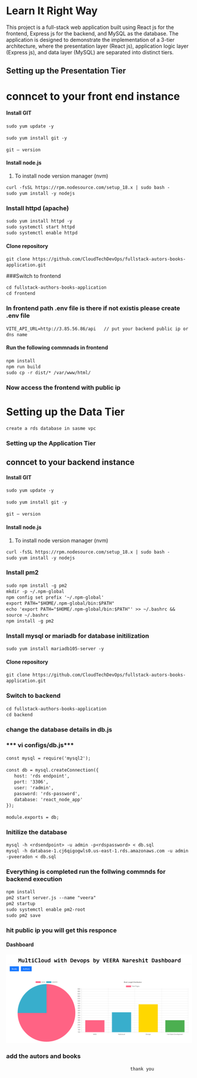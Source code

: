 # Learn It Right Way
This project is a full-stack web application built using React js for the frontend, Express js for the backend, and MySQL as the database. The application is designed to demonstrate the implementation of a 3-tier architecture, where the presentation layer (React js), application logic layer (Express js), and data layer (MySQL) are separated into distinct tiers.

## Setting up the Presentation Tier

# conncet to your  front end instance
#### Install GIT
```
sudo yum update -y

sudo yum install git -y

git — version
```

#### Install node.js
1. To install node version manager (nvm)
```
curl -fsSL https://rpm.nodesource.com/setup_18.x | sudo bash -
sudo yum install -y nodejs
```
### Install httpd (apache)
```
sudo yum install httpd -y
sudo systemctl start httpd
sudo systemctl enable httpd
```
#### Clone repository
```
git clone https://github.com/CloudTechDevOps/fullstack-autors-books-application.git
```
###Switch to frontend
```
cd fullstack-authors-books-application
cd frontend
```
### In frontend path .env file is there if not existis please create .env file 
```
VITE_API_URL=http://3.85.56.86/api   // put your backend public ip or dns name 
```
#### Run the following commnads in frontend 
```
npm install
npm run build
sudo cp -r dist/* /var/www/html/
```

### Now access the frontend with public ip 

# Setting up the Data Tier

```
create a rds database in sasme vpc
```
### Setting up the Application Tier

## conncet to your  backend instance

#### Install GIT
```
sudo yum update -y

sudo yum install git -y

git — version
```

#### Install node.js
1. To install node version manager (nvm)
```
curl -fsSL https://rpm.nodesource.com/setup_18.x | sudo bash -
sudo yum install -y nodejs
```
### Install pm2
```
sudo npm install -g pm2
mkdir -p ~/.npm-global
npm config set prefix '~/.npm-global'
export PATH="$HOME/.npm-global/bin:$PATH"
echo 'export PATH="$HOME/.npm-global/bin:$PATH"' >> ~/.bashrc && source ~/.bashrc
npm install -g pm2
```
### Install mysql or mariadb for database initilization
```
sudo yum install mariadb105-server -y
```
#### Clone repository
```
git clone https://github.com/CloudTechDevOps/fullstack-autors-books-application.git
```
### Switch to backend
```
cd fullstack-authors-books-application
cd backend
```
### change the database details  in db.js
### *** vi configs/db.js***
```
const mysql = require('mysql2');

const db = mysql.createConnection({
   host: 'rds endpoint',
   port: '3306',
   user: 'radmin',
   password: 'rds-password',
   database: 'react_node_app'
});

module.exports = db;
```
### Initilize the database 
```
mysql -h <rdsendpoint> -u admin -p<rdspassword> < db.sql
mysql -h database-1.cj6qigogwls0.us-east-1.rds.amazonaws.com -u admin -pveeradon < db.sql

```
### Everything is completed run the follwing commnds for backend execution
```
npm install
pm2 start server.js --name "veera"
pm2 startup
sudo systemctl enable pm2-root
sudo pm2 save
```
### hit public ip you will get this responce 
#### Dashboard
![Dashboard](./frontend/public/ss/dashboard.png)

### add the autors and books 
                                                   thank you 

